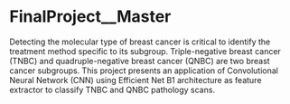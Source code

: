 # FinalProject__Master
Detecting the molecular type of breast cancer is critical to identify the treatment method specific to its subgroup. Triple-negative breast cancer (TNBC) and quadruple-negative breast cancer (QNBC) are two breast cancer subgroups. This project presents an application of Convolutional Neural Network (CNN) using
Efficient Net B1 architecture as feature extractor to classify TNBC and QNBC pathology scans.
